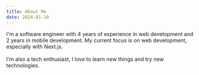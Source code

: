 ```yaml
---
title: About Me
date: 2024-01-10
---
```


I'm a software engineer with 4 years of experience in web development and 2 years in mobile
development. My current focus is on web development, especially with Next.js.
\
\
I'm also a tech enthusiast, I love to learn new things and try new technologies.
